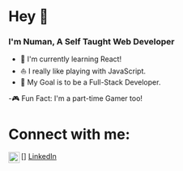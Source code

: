 # Hey 👋

### I'm Numan, A Self Taught Web Developer

- 💁 I'm currently learning React!
- ⛵ I really like playing with JavaScript.
- 🏈 My Goal is to be a Full-Stack Developer.

-🎮 Fun Fact: I'm a part-time Gamer too!

# Connect with me:

[<img align="left" alt="LinkedIn" width="22px" src="https://img.icons8.com/cute-clipart/344/linkedin.png"/>] [LinkedIn]

 <br />

[linkedin]: https://www.linkedin.com/in/numanjvd82/
